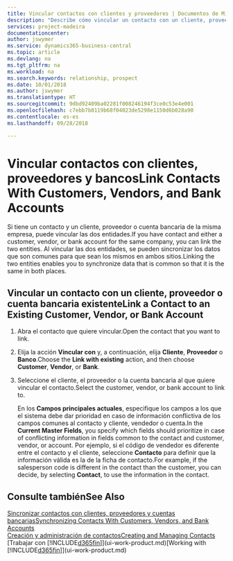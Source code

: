 ```yaml
---
title: Vincular contactos con clientes y proveedores | Documentos de Microsoft
description: "Describe cómo vincular un contacto con un cliente, proveedor o banco de la misma empresa, para poder sincronizar datos comunes."
services: project-madeira
documentationcenter: 
author: jswymer
ms.service: dynamics365-business-central
ms.topic: article
ms.devlang: na
ms.tgt_pltfrm: na
ms.workload: na
ms.search.keywords: relationship, prospect
ms.date: 10/01/2018
ms.author: jswymer
ms.translationtype: HT
ms.sourcegitcommit: 9dbd92409ba02281f008246194f3ce0c53e4e001
ms.openlocfilehash: c7ebb7b8119b68f04023de5298e1150d6b028a90
ms.contentlocale: es-es
ms.lasthandoff: 09/28/2018

---
```

# <a name="link-contacts-with-customers-vendors-and-bank-accounts"></a><span data-ttu-id="f9a71-103">Vincular contactos con clientes, proveedores y bancos</span><span class="sxs-lookup"><span data-stu-id="f9a71-103">Link Contacts With Customers, Vendors, and Bank Accounts</span></span>
<span data-ttu-id="f9a71-104">Si tiene un contacto y un cliente, proveedor o cuenta bancaria de la misma empresa, puede vincular las dos entidades.</span><span class="sxs-lookup"><span data-stu-id="f9a71-104">If you have contact and either a customer, vendor, or bank account for the same company, you can link the two entities.</span></span> <span data-ttu-id="f9a71-105">Al vincular las dos entidades, se pueden sincronizar los datos que son comunes para que sean los mismos en ambos sitios.</span><span class="sxs-lookup"><span data-stu-id="f9a71-105">Linking the two entities enables you to synchronize data that is common so that it is the same in both places.</span></span>

## <a name="link-a-contact-to-an-existing-customer-vendor-or-bank-account"></a><span data-ttu-id="f9a71-106">Vincular un contacto con un cliente, proveedor o cuenta bancaria existente</span><span class="sxs-lookup"><span data-stu-id="f9a71-106">Link a Contact to an Existing Customer, Vendor, or Bank Account</span></span>
1. <span data-ttu-id="f9a71-107">Abra el contacto que quiere vincular.</span><span class="sxs-lookup"><span data-stu-id="f9a71-107">Open the contact that you want to link.</span></span>
2. <span data-ttu-id="f9a71-108">Elija la acción **Vincular con** y, a continuación, elija **Cliente**, **Proveedor** o **Banco**.</span><span class="sxs-lookup"><span data-stu-id="f9a71-108">Choose the **Link with existing** action, and then choose **Customer**, **Vendor**, or **Bank**.</span></span>
3. <span data-ttu-id="f9a71-109">Seleccione el cliente, el proveedor o la cuenta bancaria al que quiere vincular el contacto.</span><span class="sxs-lookup"><span data-stu-id="f9a71-109">Select the customer, vendor, or bank account to link to.</span></span>

   <span data-ttu-id="f9a71-110">En los **Campos principales actuales**, especifique los campos a los que el sistema debe dar prioridad en caso de información conflictiva de los campos comunes al contacto y cliente, vendedor o cuenta.</span><span class="sxs-lookup"><span data-stu-id="f9a71-110">In the **Current Master Fields**, you specify which fields should prioritize in case of conflicting information in fields common to the contact and customer, vendor, or account.</span></span> <span data-ttu-id="f9a71-111">Por ejemplo, si el código de vendedor es diferente entre el contacto y el cliente, seleccione **Contacto** para definir que la información válida es la de la ficha de contacto.</span><span class="sxs-lookup"><span data-stu-id="f9a71-111">For example, if the salesperson code is different in the contact than the customer, you can decide, by selecting **Contact**, to use the information in the contact.</span></span>

## <a name="see-also"></a><span data-ttu-id="f9a71-112">Consulte también</span><span class="sxs-lookup"><span data-stu-id="f9a71-112">See Also</span></span>
[<span data-ttu-id="f9a71-113">Sincronizar contactos con clientes, proveedores y cuentas bancarias</span><span class="sxs-lookup"><span data-stu-id="f9a71-113">Synchronizing Contacts With Customers, Vendors, and Bank Accounts</span></span>](marketing-synchronize-contacts-customers-vendors-bank-accounts.md)  
[<span data-ttu-id="f9a71-114">Creación y administración de contactos</span><span class="sxs-lookup"><span data-stu-id="f9a71-114">Creating and Managing Contacts</span></span>](marketing-contacts.md)  
<span data-ttu-id="f9a71-115">[Trabajar con [!INCLUDE[d365fin](includes/d365fin_md.md)]](ui-work-product.md)</span><span class="sxs-lookup"><span data-stu-id="f9a71-115">[Working with [!INCLUDE[d365fin](includes/d365fin_md.md)]](ui-work-product.md)</span></span>  

